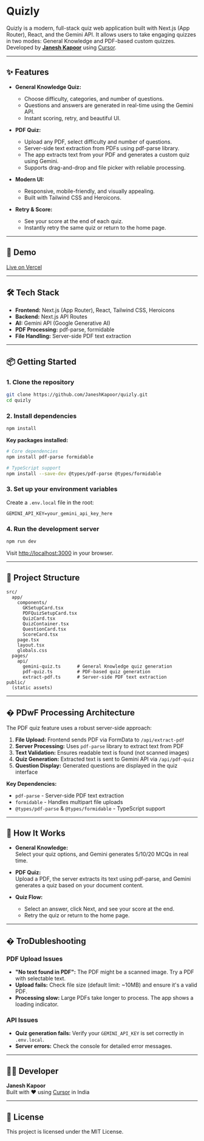 # Quizly

Quizly is a modern, full-stack quiz web application built with Next.js (App Router), React, and the Gemini API. It allows users to take engaging quizzes in two modes: General Knowledge and PDF-based custom quizzes.
Developed by [**Janesh Kapoor**](https://www.linkedin.com/in/janeshkapoor/) using [Cursor](https://www.cursor.so/).

---

## ✨ Features

- **General Knowledge Quiz:**  
  - Choose difficulty, categories, and number of questions.
  - Questions and answers are generated in real-time using the Gemini API.
  - Instant scoring, retry, and beautiful UI.

- **PDF Quiz:**  
  - Upload any PDF, select difficulty and number of questions.
  - Server-side text extraction from PDFs using pdf-parse library.
  - The app extracts text from your PDF and generates a custom quiz using Gemini.
  - Supports drag-and-drop and file picker with reliable processing.

- **Modern UI:**  
  - Responsive, mobile-friendly, and visually appealing.
  - Built with Tailwind CSS and Heroicons.

- **Retry & Score:**  
  - See your score at the end of each quiz.
  - Instantly retry the same quiz or return to the home page.

---

## 🚀 Demo

[Live on Vercel](https://quizly-six.vercel.app/)

---

## 🛠️ Tech Stack

- **Frontend:** Next.js (App Router), React, Tailwind CSS, Heroicons
- **Backend:** Next.js API Routes
- **AI:** Gemini API (Google Generative AI)
- **PDF Processing:** pdf-parse, formidable
- **File Handling:** Server-side PDF text extraction

---

## 📦 Getting Started

### 1. Clone the repository

```bash
git clone https://github.com/JaneshKapoor/quizly.git
cd quizly
```

### 2. Install dependencies

```bash
npm install
```

**Key packages installed:**
```bash
# Core dependencies
npm install pdf-parse formidable

# TypeScript support
npm install --save-dev @types/pdf-parse @types/formidable
```

### 3. Set up your environment variables

Create a `.env.local` file in the root:

```
GEMINI_API_KEY=your_gemini_api_key_here
```

### 4. Run the development server

```bash
npm run dev
```

Visit [http://localhost:3000](http://localhost:3000) in your browser.

---

## 🧩 Project Structure

```
src/
  app/
    components/
      GKSetupCard.tsx
      PDFQuizSetupCard.tsx
      QuizCard.tsx
      QuizContainer.tsx
      QuestionCard.tsx
      ScoreCard.tsx
    page.tsx
    layout.tsx
    globals.css
  pages/
    api/
      gemini-quiz.ts      # General Knowledge quiz generation
      pdf-quiz.ts         # PDF-based quiz generation
      extract-pdf.ts      # Server-side PDF text extraction
public/
  (static assets)
```

---

## � PDwF Processing Architecture

The PDF quiz feature uses a robust server-side approach:

1. **File Upload:** Frontend sends PDF via FormData to `/api/extract-pdf`
2. **Server Processing:** Uses `pdf-parse` library to extract text from PDF
3. **Text Validation:** Ensures readable text is found (not scanned images)
4. **Quiz Generation:** Extracted text is sent to Gemini API via `/api/pdf-quiz`
5. **Question Display:** Generated questions are displayed in the quiz interface

**Key Dependencies:**
- `pdf-parse` - Server-side PDF text extraction
- `formidable` - Handles multipart file uploads
- `@types/pdf-parse` & `@types/formidable` - TypeScript support

---

## 📝 How It Works

- **General Knowledge:**  
  Select your quiz options, and Gemini generates 5/10/20 MCQs in real time.

- **PDF Quiz:**  
  Upload a PDF, the server extracts its text using pdf-parse, and Gemini generates a quiz based on your document content.

- **Quiz Flow:**  
  - Select an answer, click Next, and see your score at the end.
  - Retry the quiz or return to the home page.

---

## � TroDubleshooting

### PDF Upload Issues
- **"No text found in PDF":** The PDF might be a scanned image. Try a PDF with selectable text.
- **Upload fails:** Check file size (default limit: ~10MB) and ensure it's a valid PDF.
- **Processing slow:** Large PDFs take longer to process. The app shows a loading indicator.

### API Issues
- **Quiz generation fails:** Verify your `GEMINI_API_KEY` is set correctly in `.env.local`.
- **Server errors:** Check the console for detailed error messages.

---

## 🧑‍💻 Developer

**Janesh Kapoor**  
Built with ❤️ using [Cursor](https://www.cursor.so/) in India

---

## 📄 License

This project is licensed under the MIT License.
